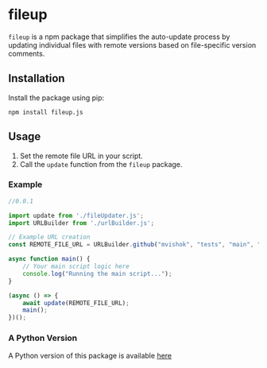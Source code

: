 # fileup

`fileup` is a npm package that simplifies the auto-update process by updating individual files with remote versions based on file-specific version comments.

## Installation

Install the package using pip:

``` npm install fileup.js ```

## Usage
1. Set the remote file URL in your script.
2. Call the `update` function from the `fileup` package.

### Example

```js
//0.0.1

import update from './fileUpdater.js';
import URLBuilder from './urlBuilder.js';

// Example URL creation
const REMOTE_FILE_URL = URLBuilder.github("mvishok", "tests", "main", "example.js");

async function main() {
    // Your main script logic here
    console.log("Running the main script...");
}

(async () => {
    await update(REMOTE_FILE_URL);
    main();
})();
```

### A Python Version
A Python version of this package is available [here](https://pypi.org/project/fileup.py/)